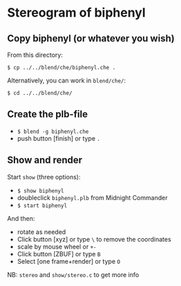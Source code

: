 # Stereogram of biphenyl

## Copy biphenyl (or whatever you wish)

From this directory:

`$ cp ../../blend/che/biphenyl.che .`

Alternatively, you can work in `blend/che/`:

`$ cd ../../blend/che/`

## Create the plb-file

* `$ blend -g biphenyl.che`
* push button [finish] or type `.`

## Show and render

Start `show` (three options):

* `$ show biphenyl`
* doubleclick `biphenyl.plb` from Midnight Commander
* `$ start biphenyl`

And then:

* rotate as needed
* Click button [xyz] or type `\` to remove the coordinates
* scale by mouse wheel or `+-`
* Click button [ZBUF] or type `B`
* Select [one frame+render] or type `O`

NB: `stereo` and `show/stereo.c` to get more info
